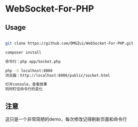 # WebSocket-For-PHP

## Usage

```bash

git clone https://github.com/OMGZui/WebSocket-For-PHP.git

composer install

命令行：php app/Socket.php

php -S localhost:8000
浏览器：http://localhost:8000/public/socket.html

打开console，查看效果
同时盯住命令行的变化

```

## 注意

这只是一个非常简陋的demo，每次修改记得刷新页面和命令行
